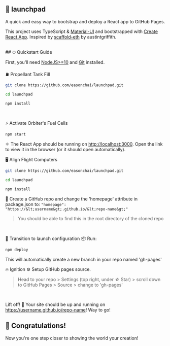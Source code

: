 ## 🚀 launchpad
A quick and easy way to bootstrap and deploy a React app to GitHub Pages.

This project uses TypeScript & [Material-UI](https://material-ui.com/getting-started/installation/) and bootstrapped with [Create React App](https://github.com/facebook/create-react-app).
Inspired by [scaffold-eth](https://github.com/austintgriffith/scaffold-eth) by austintgriffith.

<br />
## ⏱ Quickstart Guide

First, you'll need [NodeJS>=10](https://nodejs.org/en/download/) and [Git](https://git-scm.com/downloads) installed.
<br />

⛽ Propellant Tank Fill 
```bash
git clone https://github.com/easonchai/launchpad.git

cd launchpad

npm install
```
<br />

⚡ Activate Orbiter's Fuel Cells
```bash
npm start
```
⚛ The React App should be running on [http://localhost:3000](http://localhost:3000). Open the link to view it in the browser (or it should open automatically).
<br />

🖥 Align Flight Computers 
```bash
git clone https://github.com/easonchai/launchpad.git

cd launchpad

npm install
```
📑 Create a GitHub repo and change the 'homepage' attribute in package.json to:
```"homepage": "https://&lt;username&gt;.github.io/&lt;repo-name&gt;"```
>You should be able to find this in the root directory of the cloned repo
<br />

📀 Transition to launch configuration
📦 Run:
```bash
npm deploy
``` 
This will automatically create a new branch in your repo named 'gh-pages'
<br />

🔥 Ignition 
⚙ Setup GitHub pages source.
>Head to your repo > Settings (top right, under ☆ Star) > scroll down to GitHub Pages > Source > change to 'gh-pages'
<br />

Lift off! 🚀
Your site should be up and running on https://username.github.io/repo-name! Way to go!


## 🎉 Congratulations!
Now you're one step closer to showing the world your creation!
